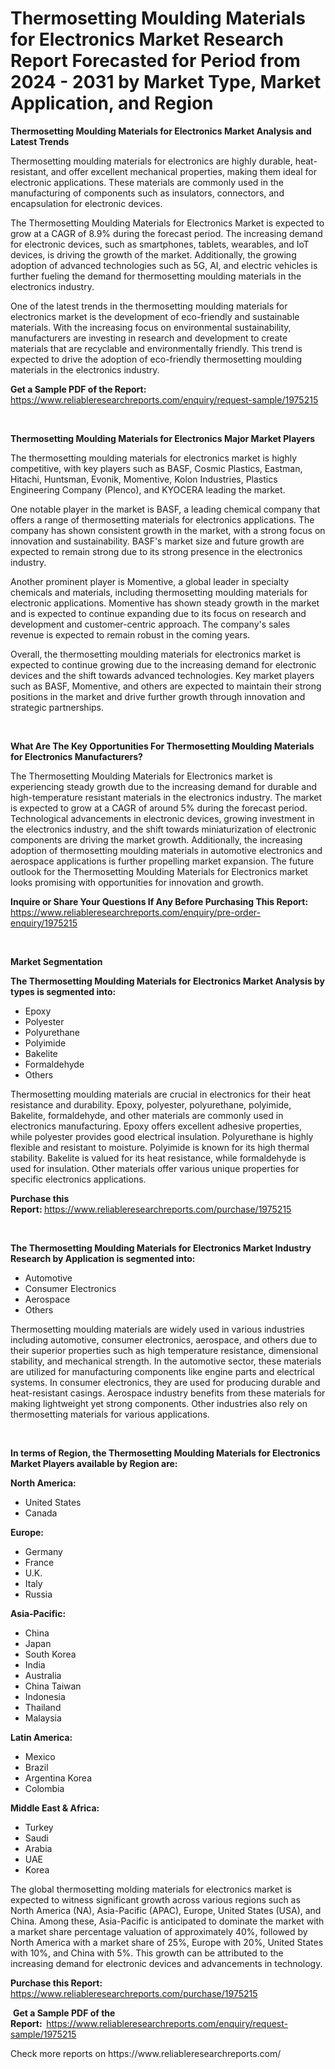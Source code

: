 <p><h1>Thermosetting Moulding Materials for Electronics Market Research Report Forecasted for Period from 2024 -  2031 by Market Type, Market Application, and Region</h1></p><p><strong>Thermosetting Moulding Materials for Electronics Market Analysis and Latest Trends</strong></p>
<p><p>Thermosetting moulding materials for electronics are highly durable, heat-resistant, and offer excellent mechanical properties, making them ideal for electronic applications. These materials are commonly used in the manufacturing of components such as insulators, connectors, and encapsulation for electronic devices.</p><p>The Thermosetting Moulding Materials for Electronics Market is expected to grow at a CAGR of 8.9% during the forecast period. The increasing demand for electronic devices, such as smartphones, tablets, wearables, and IoT devices, is driving the growth of the market. Additionally, the growing adoption of advanced technologies such as 5G, AI, and electric vehicles is further fueling the demand for thermosetting moulding materials in the electronics industry.</p><p>One of the latest trends in the thermosetting moulding materials for electronics market is the development of eco-friendly and sustainable materials. With the increasing focus on environmental sustainability, manufacturers are investing in research and development to create materials that are recyclable and environmentally friendly. This trend is expected to drive the adoption of eco-friendly thermosetting moulding materials in the electronics industry.</p></p>
<p><strong>Get a Sample PDF of the Report:&nbsp;</strong> <a href="https://www.reliableresearchreports.com/enquiry/request-sample/1975215">https://www.reliableresearchreports.com/enquiry/request-sample/1975215</a></p>
<p>&nbsp;</p>
<p><strong>Thermosetting Moulding Materials for Electronics Major Market Players</strong></p>
<p><p>The thermosetting moulding materials for electronics market is highly competitive, with key players such as BASF, Cosmic Plastics, Eastman, Hitachi, Huntsman, Evonik, Momentive, Kolon Industries, Plastics Engineering Company (Plenco), and KYOCERA leading the market. </p><p>One notable player in the market is BASF, a leading chemical company that offers a range of thermosetting materials for electronics applications. The company has shown consistent growth in the market, with a strong focus on innovation and sustainability. BASF's market size and future growth are expected to remain strong due to its strong presence in the electronics industry.</p><p>Another prominent player is Momentive, a global leader in specialty chemicals and materials, including thermosetting moulding materials for electronic applications. Momentive has shown steady growth in the market and is expected to continue expanding due to its focus on research and development and customer-centric approach. The company's sales revenue is expected to remain robust in the coming years.</p><p>Overall, the thermosetting moulding materials for electronics market is expected to continue growing due to the increasing demand for electronic devices and the shift towards advanced technologies. Key market players such as BASF, Momentive, and others are expected to maintain their strong positions in the market and drive further growth through innovation and strategic partnerships.</p></p>
<p>&nbsp;</p>
<p><strong>What Are The Key Opportunities For Thermosetting Moulding Materials for Electronics Manufacturers?</strong></p>
<p><p>The Thermosetting Moulding Materials for Electronics market is experiencing steady growth due to the increasing demand for durable and high-temperature resistant materials in the electronics industry. The market is expected to grow at a CAGR of around 5% during the forecast period. Technological advancements in electronic devices, growing investment in the electronics industry, and the shift towards miniaturization of electronic components are driving the market growth. Additionally, the increasing adoption of thermosetting moulding materials in automotive electronics and aerospace applications is further propelling market expansion. The future outlook for the Thermosetting Moulding Materials for Electronics market looks promising with opportunities for innovation and growth.</p></p>
<p><strong>Inquire or Share Your Questions If Any Before Purchasing This Report:</strong> <a href="https://www.reliableresearchreports.com/enquiry/pre-order-enquiry/1975215">https://www.reliableresearchreports.com/enquiry/pre-order-enquiry/1975215</a></p>
<p>&nbsp;</p>
<p><strong>Market Segmentation</strong></p>
<p><strong>The Thermosetting Moulding Materials for Electronics Market Analysis by types is segmented into:</strong></p>
<p><ul><li>Epoxy</li><li>Polyester</li><li>Polyurethane</li><li>Polyimide</li><li>Bakelite</li><li>Formaldehyde</li><li>Others</li></ul></p>
<p><p>Thermosetting moulding materials are crucial in electronics for their heat resistance and durability. Epoxy, polyester, polyurethane, polyimide, Bakelite, formaldehyde, and other materials are commonly used in electronics manufacturing. Epoxy offers excellent adhesive properties, while polyester provides good electrical insulation. Polyurethane is highly flexible and resistant to moisture. Polyimide is known for its high thermal stability. Bakelite is valued for its heat resistance, while formaldehyde is used for insulation. Other materials offer various unique properties for specific electronics applications.</p></p>
<p><strong>Purchase this Report:&nbsp;</strong><a href="https://www.reliableresearchreports.com/purchase/1975215">https://www.reliableresearchreports.com/purchase/1975215</a></p>
<p>&nbsp;</p>
<p><strong>The Thermosetting Moulding Materials for Electronics Market Industry Research by Application is segmented into:</strong></p>
<p><ul><li>Automotive</li><li>Consumer Electronics</li><li>Aerospace</li><li>Others</li></ul></p>
<p><p>Thermosetting moulding materials are widely used in various industries including automotive, consumer electronics, aerospace, and others due to their superior properties such as high temperature resistance, dimensional stability, and mechanical strength. In the automotive sector, these materials are utilized for manufacturing components like engine parts and electrical systems. In consumer electronics, they are used for producing durable and heat-resistant casings. Aerospace industry benefits from these materials for making lightweight yet strong components. Other industries also rely on thermosetting materials for various applications.</p></p>
<p>&nbsp;</p>
<p><strong>In terms of Region, the Thermosetting Moulding Materials for Electronics Market Players available by Region are:</strong></p>
<p>
    <p> <strong> North America: </strong>
        <ul>
            <li>United States</li>
            <li>Canada</li>
        </ul>
        </p> 
    <p> <strong> Europe: </strong>
        <ul>
            <li>Germany</li>
            <li>France</li>
            <li>U.K.</li>
            <li>Italy</li>
            <li>Russia</li>
        </ul>
        </p> 
    <p> <strong> Asia-Pacific: </strong>
        <ul>
            <li>China</li>
            <li>Japan</li>
            <li>South Korea</li>
            <li>India</li>
            <li>Australia</li>
            <li>China Taiwan</li>
            <li>Indonesia</li>
            <li>Thailand</li>
            <li>Malaysia</li>
        </ul>
        </p> 
    <p> <strong> Latin America: </strong>
        <ul>
            <li>Mexico</li>
            <li>Brazil</li>
            <li>Argentina Korea</li>
            <li>Colombia</li>
        </ul>
        </p> 
    <p> <strong> Middle East & Africa: </strong>
        <ul>
            <li>Turkey</li>
            <li>Saudi</li>
            <li>Arabia</li>
            <li>UAE</li>
            <li>Korea</li>
        </ul>
    </p>
    </p>
<p><p>The global thermosetting molding materials for electronics market is expected to witness significant growth across various regions such as North America (NA), Asia-Pacific (APAC), Europe, United States (USA), and China. Among these, Asia-Pacific is anticipated to dominate the market with a market share percentage valuation of approximately 40%, followed by North America with a market share of 25%, Europe with 20%, United States with 10%, and China with 5%. This growth can be attributed to the increasing demand for electronic devices and advancements in technology.</p></p>
<p><strong>Purchase this Report: </strong><a href="https://www.reliableresearchreports.com/purchase/1975215">https://www.reliableresearchreports.com/purchase/1975215</a></p>
<p>&nbsp;<strong>Get a Sample PDF of the Report:&nbsp;&nbsp;</strong><a href="https://www.reliableresearchreports.com/enquiry/request-sample/1975215">https://www.reliableresearchreports.com/enquiry/request-sample/1975215</a></p>
<p><strong></strong></p>
<p>Check more reports on https://www.reliableresearchreports.com/</p>